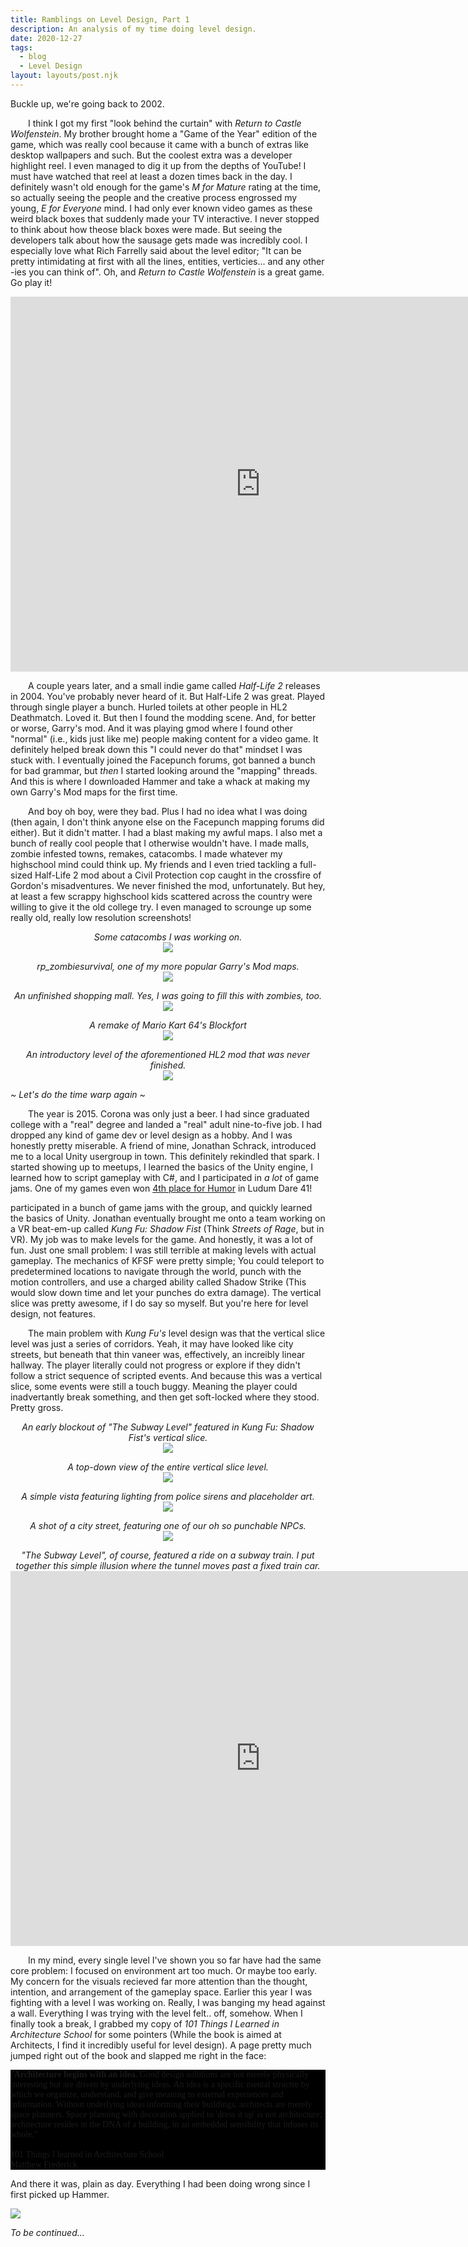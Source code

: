 ```yaml
---
title: Ramblings on Level Design, Part 1
description: An analysis of my time doing level design. 
date: 2020-12-27
tags:
  - blog
  - Level Design
layout: layouts/post.njk
---
```

<p>Buckle up, we're going back to 2002.</p>

<p style="text-indent: 2em">I think I got my first "look behind the curtain" with <i>Return to Castle Wolfenstein</i>. My brother brought home a "Game of the Year" edition of the game, which was really cool because it came with a bunch of extras like desktop wallpapers and such. But the coolest extra was a developer highlight reel. I even managed to dig it up from the depths of YouTube! I must have watched that reel at least a dozen times back in the day. I definitely wasn't old enough for the game's <i>M for Mature</i> rating at the time, so actually seeing the people and the creative process engrossed my young, <i>E for Everyone</i> mind. I had only ever known video games as these weird black boxes that suddenly made your TV interactive. I never stopped to think about how theose black boxes were made. But seeing the developers talk about how the sausage gets made was incredibly cool. I especially love what Rich Farrelly said about the level editor; "It can be pretty intimidating at first with all the lines, entities, verticies... and any other -ies you can think of". Oh, and <i>Return to Castle Wolfenstein</i> is a great game. Go play it!

<p style="text-align: center"><iframe width="800" height="600" src="https://www.youtube.com/embed/BC_KoTZbRQA" frameborder="0" allow="accelerometer; autoplay; clipboard-write; encrypted-media; gyroscope; picture-in-picture" allowfullscreen></iframe></p>

<p style="text-indent: 2em">A couple years later, and a small indie game called <i>Half-Life 2</i> releases in 2004. You've probably never heard of it. But Half-Life 2 was great. Played through single player a bunch. Hurled toilets at other people in HL2 Deathmatch. Loved it. But then I found the modding scene. And, for better or worse, Garry's mod. And it was playing gmod where I found other "normal" (i.e., kids just like me) people making content for a video game. It definitely helped break down this "I could never do that" mindset I was stuck with. I eventually joined the Facepunch forums, got banned a bunch for bad grammar, but <i>then</i> I started looking around the "mapping" threads. And this is where I downloaded Hammer and take a whack at making my own Garry's Mod maps for the first time. 

<p style="text-indent: 2em">And boy oh boy, were they bad. Plus I had no idea what I was doing (then again, I don't think anyone else on the Facepunch mapping forums did either). But it didn't matter. I had a blast making my awful maps. I also met a bunch of really cool people that I otherwise wouldn't have. I made malls, zombie infested towns, remakes, catacombs. I made whatever my highschool mind could think up. My friends and I even tried tackling a full-sized Half-Life 2 mod about a Civil Protection cop caught in the crossfire of Gordon's misadventures. We never finished the mod, unfortunately. But hey, at least a few scrappy highschool kids scattered across the country were willing to give it the old college try. I even managed to scrounge up some really old, really low resolution screenshots! 

<p style="text-align: center"><i>Some catacombs I was working on.</i><br><img src="/img/catacombs.jpg"><p>
<p style="text-align: center"><i>rp_zombiesurvival, one of my more popular Garry's Mod maps.</i><br><img src="/img/zs1.jpg"></p>
<p style="text-align: center"><i>An unfinished shopping mall. Yes, I was going to fill this with zombies, too.</i><br><img src="/img/mall.jpg"></p>
<p style="text-align: center"><i>A remake of Mario Kart 64's Blockfort</i><br><img src="/img/blockfort.jpg"></p>
<p style="text-align: center"><i>An introductory level of the aforementioned HL2 mod that was never finished.</i><br><img src="/img/combinemod.jpg"></p>

<p><i>~ Let's do the time warp again ~</i></p>

<p style="text-indent: 2em">The year is 2015. Corona was only just a beer. I had since graduated college with a "real" degree and landed a "real" adult nine-to-five job. I had dropped any kind of game dev or level design as a hobby. And I was honestly pretty miserable. A friend of mine, Jonathan Schrack, introduced me to a local Unity usergroup in town. This definitely rekindled that spark. I started showing up to meetups, I learned the basics of the Unity engine, I learned how to script gameplay with C#, and I participated in <i>a lot</i> of game jams. One of my games even won <a href="https://ldjam.com/events/ludum-dare/41/modern-art-critic-hero" target="blank">4th place for Humor</a> in Ludum Dare 41!




participated in a bunch of game jams with the group, and quickly learned the basics of Unity. Jonathan eventually brought me onto a team working on a VR beat-em-up called <i>Kung Fu: Shadow Fist</i> (Think <i>Streets of Rage</i>, but in VR). My job was to make levels for the game. And honestly, it was a lot of fun. Just one small problem: I was still terrible at making levels with actual gameplay. The mechanics of KFSF were pretty simple; You could teleport to predetermined locations to navigate through the world, punch with the motion controllers, and use a charged ability called Shadow Strike (This would slow down time and let your punches do extra damage). The vertical slice was pretty awesome, if I do say so myself. But you're here for level design, not features. 

<p style="text-indent: 2em">The main problem with <i>Kung Fu's</i> level design was that the vertical slice level was just a series of corridors. Yeah, it may have looked like city streets, but beneath that thin vaneer was, effectively, an increibly linear hallway. The player literally could not progress or explore if they didn't follow a strict sequence of scripted events. And because this was a vertical slice, some events were still a touch buggy. Meaning the player could inadvertantly break something, and then get soft-locked where they stood. Pretty gross.  


<p style="text-align: center"><i>An early blockout of "The Subway Level" featured in <i>Kung Fu: Shadow Fist's vertical slice.</i><br><img src="/img/kfsf.jpg" class="center"></i></p>

<p style="text-align: center"><i>A top-down view of the entire vertical slice level.</i><br><img src="/img/kfsf_topdown.png" class="center"></p>

<p style="text-align: center"><i>A simple vista featuring lighting from police sirens and placeholder art.</i><br><img src="/img/kfsf_police.gif" class="center"></p>

<p style="text-align: center"><i>A shot of a city street, featuring one of our <i>oh so</i> punchable NPCs.</i><br><img src="/img/kfsf_street.png" class="center"></p>

<p style="text-align: center"><i>"The Subway Level", of course, featured a ride on a subway train. I put together this simple illusion where the tunnel moves past a fixed train car.</i><br>
<iframe width="800" height="600" src="https://www.youtube.com/embed/M-fQaoTNNPk" frameborder="0" allow="accelerometer; clipboard-write; encrypted-media; gyroscope; picture-in-picture" allowfullscreen></iframe></p>

<p style="text-indent: 2em">In my mind, every single level I've shown you so far have had the same core problem: I focused on environment art too much. Or maybe too early. My concern for the visuals recieved far more attention than the thought, intention, and arrangement of the gameplay space. Earlier this year I was fighting with a level I was working on. Really, I was banging my head against a wall. Everything I was trying with the level felt.. off, somehow. When I finally took a break, I grabbed my copy of <i>101 Things I Learned in Architecture School</i> for some pointers (While the book is aimed at Architects, I find it incredibly useful for level design). A page pretty much jumped right out of the book and slapped me right in the face:

<p style="background-color: #000000; font-family: serif">
"<b>Architecture begins with an idea.</b>
Good design solutions are not merely physically interesting but are driven by underlying ideas. An idea is a specific mental structre by which we organize, understand, and give meaning to external experiences and information. Without underlying ideas informing their buildings, architects are merely space planners. Space planning with decoration applied to 'dress it up' is not architecture; architecture resides in the DNA of a building, in an embedded sensibility that infuses its whole."
<br><br>
101 Things I learned in Architecture School<br>Matthew Frederick</p>

<p>And there it was, plain as day. Everything I had been doing wrong since I first picked up Hammer.</p>

<img src="/img/scottpilgrim.gif">

<p><i>To be continued...</i></p>

